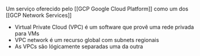Um serviço oferecido pelo  [[GCP Google Cloud Platform]] como um dos [[GCP Network Services]]

* Virtual Private Cloud (VPC) é um software que provê uma rede privada para VMs
* VPC network é um recurso global com subnets regionais
* As VPCs são lógicamente separadas uma da outra
